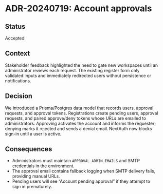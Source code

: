 # ADR-20240719: Account approvals

## Status
Accepted

## Context
Stakeholder feedback highlighted the need to gate new workspaces until an administrator reviews each request. The existing register form only validated inputs and immediately redirected users without persistence or notifications.

## Decision
We introduced a Prisma/Postgres data model that records users, approval requests, and approval tokens. Registrations create pending users, approval requests, and paired approve/deny tokens whose URLs are emailed to administrators. Approving activates the account and informs the requester; denying marks it rejected and sends a denial email. NextAuth now blocks sign-in until a user is active.

## Consequences
- Administrators must maintain `APPROVAL_ADMIN_EMAILS` and SMTP credentials in the environment.
- The approval email contains fallback logging when SMTP delivery fails, providing manual URLs.
- Pending users will see “Account pending approval” if they attempt to sign in prematurely.

